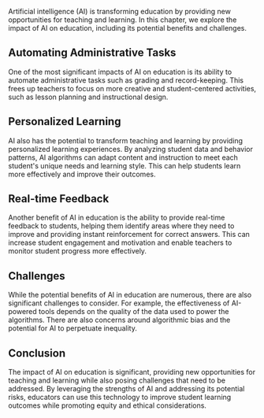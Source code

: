 
Artificial intelligence (AI) is transforming education by providing new opportunities for teaching and learning. In this chapter, we explore the impact of AI on education, including its potential benefits and challenges.

Automating Administrative Tasks
-------------------------------

One of the most significant impacts of AI on education is its ability to automate administrative tasks such as grading and record-keeping. This frees up teachers to focus on more creative and student-centered activities, such as lesson planning and instructional design.

Personalized Learning
---------------------

AI also has the potential to transform teaching and learning by providing personalized learning experiences. By analyzing student data and behavior patterns, AI algorithms can adapt content and instruction to meet each student's unique needs and learning style. This can help students learn more effectively and improve their outcomes.

Real-time Feedback
------------------

Another benefit of AI in education is the ability to provide real-time feedback to students, helping them identify areas where they need to improve and providing instant reinforcement for correct answers. This can increase student engagement and motivation and enable teachers to monitor student progress more effectively.

Challenges
----------

While the potential benefits of AI in education are numerous, there are also significant challenges to consider. For example, the effectiveness of AI-powered tools depends on the quality of the data used to power the algorithms. There are also concerns around algorithmic bias and the potential for AI to perpetuate inequality.

Conclusion
----------

The impact of AI on education is significant, providing new opportunities for teaching and learning while also posing challenges that need to be addressed. By leveraging the strengths of AI and addressing its potential risks, educators can use this technology to improve student learning outcomes while promoting equity and ethical considerations.
